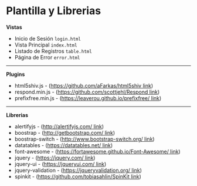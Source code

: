 Plantilla y Librerias
===============

**Vistas**

 - Inicio de Sesión `login.html`
 - Vista Principal `index.html`
 - Listado de Registros `table.html`
 - Página de Error `error.html`

----------

**Plugins**

 - html5shiv.js - ([https://github.com/aFarkas/html5shiv link](https://github.com/aFarkas/html5shiv))
 - respond.min.js - ([https://github.com/scottjehl/Respond link](https://github.com/scottjehl/Respond))
 - prefixfree.min.js - ([https://leaverou.github.io/prefixfree/ link](https://leaverou.github.io/prefixfree/))

----------

**Librerias**

 - alertifyjs - ([http://alertifyjs.com/ link](http://alertifyjs.com/))
 - boostrap - ([http://getbootstrap.com/ link](http://getbootstrap.com/))
 - boostrap-switch - ([http://www.bootstrap-switch.org/ link](http://www.bootstrap-switch.org/))
 - datatables - ([https://datatables.net/ link](https://datatables.net/))
 - font-awesome - ([https://fortawesome.github.io/Font-Awesome/ link](https://fortawesome.github.io/Font-Awesome/))
 - jquery - ([https://jquery.com/ link](https://jquery.com/))
 - jquery-ui - ([https://jqueryui.com/ link](https://jqueryui.com/))
 - jquery-validation - ([https://jqueryvalidation.org/ link](https://jqueryvalidation.org/))
 - spinkit - ([https://github.com/tobiasahlin/SpinKit link](https://github.com/tobiasahlin/SpinKit))